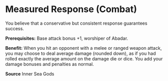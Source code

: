 ﻿---
cssclass: [feats]

---
# Measured Response (Combat)

You believe that a conservative but consistent response guarantees success.

**Prerequisites:** Base attack bonus +1, worshiper of Abadar.

**Benefit:** When you hit an opponent with a melee or ranged weapon attack, you may choose to deal average damage (rounded down), as if you had rolled exactly the average amount on the damage die or dice. You add your damage bonuses and penalties as normal.

**Source** Inner Sea Gods